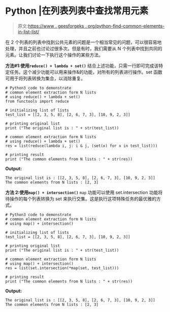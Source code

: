 # Python |在列表列表中查找常用元素

> 原文:[https://www . geesforgeks . org/python-find-common-elements-in-list-list/](https://www.geeksforgeeks.org/python-find-common-elements-in-list-of-lists/)

在 2 个列表的列表中找到公共元素的问题是一个相当常见的问题，可以很容易地处理，并且之前也讨论过很多次。但是有时，我们需要从 N 个列表中找到共同的元素。让我们讨论一下执行这个操作的某些方法。

**方法#1:使用`reduce() + lambda + set()`**
结合上述功能，只需一行即可完成该特定任务。这个减少功能可以用来操作&的功能，对所有的列表进行操作。set 函数可用于将列表转换为集合，以消除重复。

```
# Python3 code to demonstrate 
# common element extraction form N lists 
# using reduce() + lambda + set()
from functools import reduce

# initializing list of lists
test_list = [[2, 3, 5, 8], [2, 6, 7, 3], [10, 9, 2, 3]]

# printing original list
print ("The original list is : " + str(test_list))

# common element extraction form N lists
# using reduce() + lambda + set()
res = list(reduce(lambda i, j: i & j, (set(x) for x in test_list)))

# printing result
print ("The common elements from N lists : " + str(res))
```

**Output:**

```
The original list is : [[2, 3, 5, 8], [2, 6, 7, 3], [10, 9, 2, 3]]
The common elements from N lists : [2, 3]

```

**方法 2:使用`map() + intersection()`**
`map` 功能可以使用 set.intersection 功能将待操作的每个列表转换为 set 来执行交集。这是执行这项特殊任务的最优雅的方式。

```
# Python3 code to demonstrate 
# common element extraction form N lists 
# using map() + intersection()

# initializing list of lists
test_list = [[2, 3, 5, 8], [2, 6, 7, 3], [10, 9, 2, 3]]

# printing original list
print ("The original list is : " + str(test_list))

# common element extraction form N lists
# using map() + intersection()
res = list(set.intersection(*map(set, test_list)))

# printing result
print ("The common elements from N lists : " + str(res))
```

**Output:**

```
The original list is : [[2, 3, 5, 8], [2, 6, 7, 3], [10, 9, 2, 3]]
The common elements from N lists : [2, 3]

```